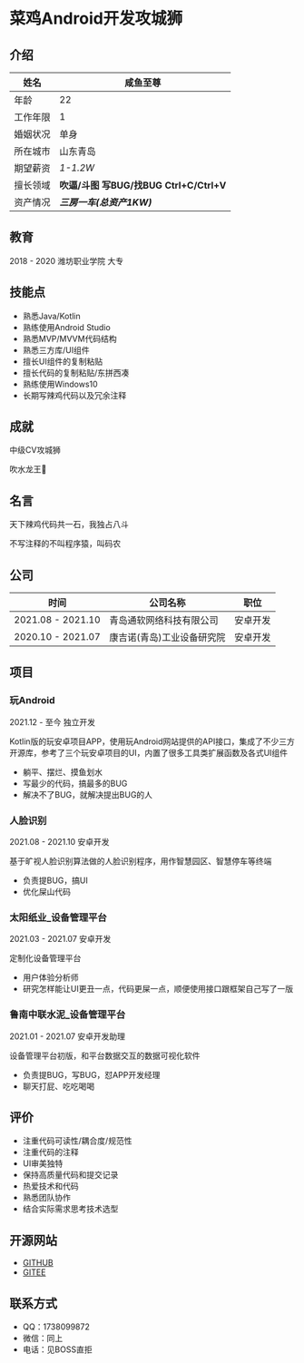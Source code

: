 # 菜鸡Android开发攻城狮

## 介绍

| 姓名     | 咸鱼至尊                                          |
| -------- | ------------------------------------------------- |
| 年龄     | 22                                                |
| 工作年限 | 1                                                 |
| 婚姻状况 | 单身                                              |
| 所在城市 | 山东青岛                                          |
| 期望薪资 | *1-1.2W*                                          |
| 擅长领域 | **吹逼/斗图**  **写BUG/找BUG**  **Ctrl+C/Ctrl+V** |
| 资产情况 | ***三房一车(总资产1KW)***                         |



## 教育

2018 - 2020    潍坊职业学院    大专



## 技能点

- 熟悉Java/Kotlin
- 熟练使用Android Studio
- 熟悉MVP/MVVM代码结构
- 熟悉三方库/UI组件
- 擅长UI组件的复制粘贴
- 擅长代码的复制粘贴/东拼西凑
- 熟练使用Windows10
- 长期写辣鸡代码以及冗余注释



## 成就

中级CV攻城狮

吹水龙王🐉



## 名言

天下辣鸡代码共一石，我独占八斗

不写注释的不叫程序猿，叫码农



## 公司

| 时间              | 公司名称                   | 职位     |
| ----------------- | -------------------------- | -------- |
| 2021.08 - 2021.10 | 青岛通软网络科技有限公司   | 安卓开发 |
| 2020.10 - 2021.07 | 康吉诺(青岛)工业设备研究院 | 安卓开发 |



## 项目

### 玩Android

2021.12 - 至今	独立开发

Kotlin版的玩安卓项目APP，使用玩Android网站提供的API接口，集成了不少三方开源库，参考了三个玩安卓项目的UI，内置了很多工具类扩展函数及各式UI组件

- 躺平、摆烂、摸鱼划水
- 写最少的代码，搞最多的BUG
- 解决不了BUG，就解决提出BUG的人



### 人脸识别

2021.08 - 2021.10	安卓开发

基于旷视人脸识别算法做的人脸识别程序，用作智慧园区、智慧停车等终端

- 负责提BUG，搞UI
- 优化屎山代码



### 太阳纸业_设备管理平台

2021.03 - 2021.07	安卓开发

定制化设备管理平台

- 用户体验分析师
- 研究怎样能让UI更丑一点，代码更屎一点，顺便使用接口跟框架自己写了一版



### 鲁南中联水泥_设备管理平台

2021.01 - 2021.07	安卓开发助理

设备管理平台初版，和平台数据交互的数据可视化软件

- 负责提BUG，写BUG，怼APP开发经理
- 聊天打屁、吃吃喝喝



## 评价

- 注重代码可读性/耦合度/规范性
- 注重代码的注释
- UI审美独特
- 保持高质量代码和提交记录
- 热爱技术和代码
- 熟悉团队协作
- 结合实际需求思考技术选型



## 开源网站

- [GITHUB](https://github.com/SaltedFish-Extreme)
- [GITEE](https://gitee.com/SaltedFish-Extreme)



## 联系方式

- QQ：1738099872
- 微信：同上
- 电话：见BOSS直拒
